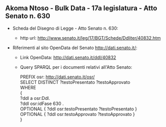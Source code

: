 ## Akoma Ntoso - Bulk Data - 17a legislatura - Atto Senato n. 630 ##

* Scheda del Disegno di Legge - Atto Senato n. 630:
	* http url: http://www.senato.it/leg/17/BGT/Schede/Ddliter/40832.htm

* Riferimenti al sito OpenData del Senato http://dati.senato.it/:
	* Link OpenData: http://dati.senato.it/ddl/40832
	* Query SPARQL per i documenti relativi all'Atto Senato:

        PREFIX osr: <http://dati.senato.it/osr/>  
		SELECT DISTINCT ?testoPresentato ?testoApprovato  
		WHERE  
		{  
		    ?ddl a osr:Ddl.  
		    ?ddl osr:idFase 630 .  
		    OPTIONAL { ?ddl osr:testoPresentato ?testoPresentato }  
		    OPTIONAL { ?ddl osr:testoApprovato ?testoApprovato }  
		}
		